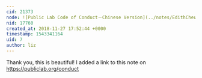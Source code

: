 ```yaml
---
cid: 21373
node: ![Public Lab Code of Conduct－Chinese Version](../notes/EdithCheung/11-27-2018/public-lab-code-of-conduct-chinese-version)
nid: 17760
created_at: 2018-11-27 17:52:44 +0000
timestamp: 1543341164
uid: 7
author: liz
---
```


Thank you, this is beautiful! I added a link to this note on https://publiclab.org/conduct